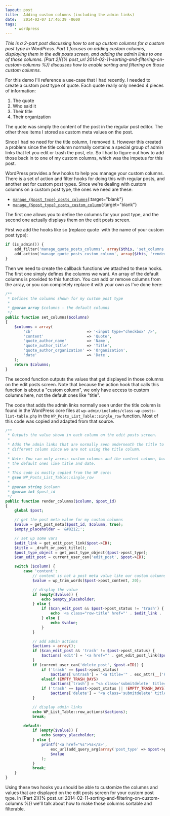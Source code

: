 ```yaml
---
layout: post
title:  Adding custom columns (including the admin links)
date:   2014-02-07 17:46:39 -0600
tags:
    - wordpress
---
```


*This is a 2-part post discussing how to set up custom columns for a custom post type in WordPress. Part 1 focuses on adding custom columns, displaying them in the edit posts screen, and adding the admin links to one of those columns. [Part 2]({% post_url 2014-02-11-sorting-and-filtering-on-custom-columns %}) discusses how to enable sorting and filtering on those custom columns.*

For this demo I'll reference a use-case that I had recently. I needed to create a custom post type of quote. Each quote really only needed 4 pieces of information:

1. The quote
2. Who said it
3. Their title
4. Their organization

The quote was simply the content of the post in the regular post editor. The other three items I stored as custom meta values on the post.

Since I had no need for the title column, I removed it. However this created a problem since the title column normally contains a special group of admin links that let you edit or trash the post, etc. So I had to figure out how to add those back in to one of my custom columns, which was the impetus for this post.

WordPress provides a few hooks to help you manage your custom columns. There is a set of action and filter hooks for doing this with regular posts, and another set for custom post types. Since we're dealing with custom columns on a custom post type, the ones we need are these:

* [`manage_{$post_type}_posts_columns`](http://codex.wordpress.org/Plugin_API/Filter_Reference/manage_$post_type_posts_columns){:target="blank"}
* [`manage_{$post_type}_posts_custom_column`](http://codex.wordpress.org/Plugin_API/Action_Reference/manage_$post_type_posts_custom_column){:target="blank"}

The first one allows you to define the columns for your post type, and the second one actually displays them on the edit posts screen.

First we add the hooks like so (replace quote  with the name of your custom post type):

```php
if (is_admin()) {
    add_filter('manage_quote_posts_columns', array($this, 'set_columns'));
    add_action('manage_quote_posts_custom_column', array($this, 'render_columns'), 10, 2);
}
```

Then we need to create the callback functions we attached to these hooks. The first one simply defines the columns we want. An array of the default columns is provided to this function. You can add or remove columns from the array, or you can completely replace it with your own as I've done here:

```php
/**
 * Defines the columns shown for my custom post type
 * 
 * @param array $columns - the default columns
 */
public function set_columns($columns)
{
    $columns = array(
        'cb'                        => '<input type="checkbox" />',
        'content'                   => 'Quote',
        'quote_author_name'         => 'Name',
        'quote_author_title'        => 'Title',
        'quote_author_organization' => 'Organization',
        'date'                      => 'Date',
    );
    return $columns;
}
```

The second function outputs the values that get displayed in those columns on the edit posts screen. Note that because the action hook that calls this function is about a "custom column", we only have access to custom columns here, not the default ones like "title".

The code that adds the admin links normally seen under the title column is found in the WordPress core files at `wp-admin/includes/class-wp-posts-list-table.php` in the `WP_Posts_List_Table::single_row` function. Most of this code was copied and adapted from that source.

```php
/**
 * Outputs the value shown in each column on the edit posts screen.
 *
 * Adds the admin links that are normally seen underneath the title to a
 * different column since we are not using the title column.
 * 
 * Note: You can only access custom columns and the content column, but not
 * the default ones like title and date.
 * 
 * This code is mostly copied from the WP core:
 * @see WP_Posts_List_Table::single_row
 * 
 * @param string $column  
 * @param int $post_id 
 */
public function render_columns($column, $post_id)
{
    global $post;

    // get the post meta value for my custom columns
    $value = get_post_meta($post_id, $column, true);
    $empty_placeholder = '&#8212;';

    // set up some vars
    $edit_link = get_edit_post_link($post->ID);
    $title = _draft_or_post_title();
    $post_type_object = get_post_type_object($post->post_type);
    $can_edit_post = current_user_can('edit_post', $post->ID);

    switch ($column) {
        case 'content':
            // content is not a post meta value like our custom columns, so we have to get the content
            $value = wp_trim_words($post->post_content, 20);

            // display the value
            if (empty($value)) {
                echo $empty_placeholder;
            } else {
                if ($can_edit_post && $post->post_status != 'trash') {
                    echo '<a class="row-title" href="' . $edit_link . '" title="' . esc_attr(__('Edit this item')) . '">' . $value . '</a>';
                } else {
                    echo $value;
                }
            }

            // add admin actions
            $actions = array();
            if ($can_edit_post && 'trash' != $post->post_status) {
                $actions['edit'] = '<a href="' . get_edit_post_link($post->ID, true) . '" title="' . esc_attr(__('Edit this item')) . '">' . __('Edit') . '</a>';
            }
            if (current_user_can('delete_post', $post->ID)) {
                if ('trash' == $post->post_status)
                    $actions['untrash'] = "<a title='" . esc_attr(__('Restore this item from the Trash')) . "' href='" . wp_nonce_url(admin_url(sprintf($post_type_object->_edit_link . '&amp;action=untrash', $post->ID)), 'untrash-post_' . $post->ID) . "'>" . __('Restore') . "</a>";
                elseif (EMPTY_TRASH_DAYS)
                    $actions['trash'] = "<a class='submitdelete' title='" . esc_attr(__('Move this item to the Trash')) . "' href='" . get_delete_post_link($post->ID) . "'>" . __('Trash') . "</a>";
                if ('trash' == $post->post_status || !EMPTY_TRASH_DAYS)
                    $actions['delete'] = "<a class='submitdelete' title='" . esc_attr(__('Delete this item permanently')) . "' href='" . get_delete_post_link($post->ID, '', true) . "'>" . __('Delete Permanently') . "</a>";
            }

            // display admin links    
            echo WP_List_Table::row_actions($actions);
            break;

        default:
            if (empty($value)) {
                echo $empty_placeholder;
            } else {
                printf('<a href="%s">%s</a>',
                    esc_url(add_query_arg(array('post_type' => $post->post_type, $column => urlencode($value)), 'edit.php')),
                    $value
                );
            }
            break;
    }
}
```

Using these two hooks you should be able to customize the columns and values that are displayed on the edit posts screen for your custom post type. In [Part 2]({% post_url 2014-02-11-sorting-and-filtering-on-custom-columns %}) we'll talk about how to make those columns sortable and filterable.
